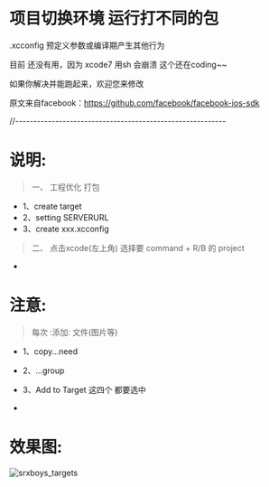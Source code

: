 # 项目切换环境 运行打不同的包

 .xcconfig 预定义参数或编译期产生其他行为

目前 还没有用，因为 xcode7 用sh 会崩溃
这个还在coding~~

如果你解决并能跑起来，欢迎您来修改

原文来自facebook：https://github.com/facebook/facebook-ios-sdk

//----------------------------------------------------------

# 说明: 
 > 一、 工程优化 打包 
   - 1、create target  <br>
   - 2、setting SERVERURL  <br>
   - 3、create xxx.xcconfig  <br>

 > 二、 点击xcode(左上角) 选择要 command + R/B 的 project

-

# 注意:
> 每次 :添加: 文件(图片等) <br>
  -  1、copy...need <br>
  -  2、...group <br>
  -  3、Add to Target 这四个 都要选中 <br>

-

# 效果图:
![srxboys_targets](https://github.com/srxboys/RXProjectTargets/blob/master/srxboys/3%E6%9C%80%E7%BB%88%E6%95%88%E6%9E%9C.png)
